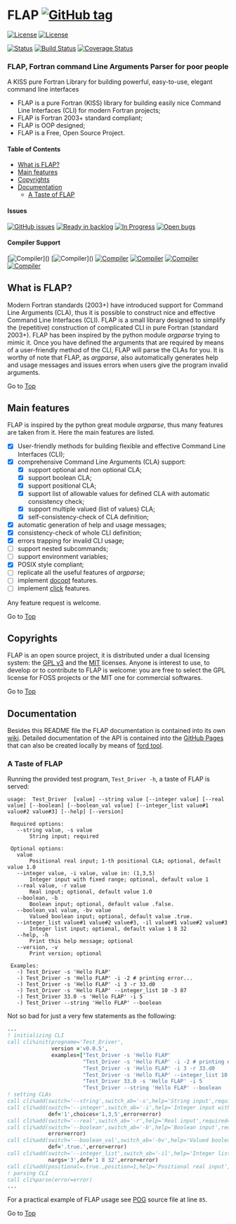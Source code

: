 <a name="top"></a>

# FLAP [![GitHub tag](https://img.shields.io/github/tag/szaghi/FLAP.svg)]()

[![License](https://img.shields.io/badge/license-GNU%20GeneraL%20Public%20License%20v3%20,%20GPLv3-blue.svg)]()
[![License](https://img.shields.io/badge/license-MIT-red.svg)]()

[![Status](https://img.shields.io/badge/status-stable-brightgreen.svg)]()
[![Build Status](https://travis-ci.org/szaghi/FLAP.svg?branch=master)](https://travis-ci.org/szaghi/FLAP)
[![Coverage Status](https://coveralls.io/repos/szaghi/FLAP/badge.svg?branch=master)](https://coveralls.io/r/szaghi/FLAP?branch=master)

### FLAP, Fortran command Line Arguments Parser for poor people
A KISS pure Fortran Library for building powerful, easy-to-use, elegant command line interfaces

+ FLAP is a pure Fortran (KISS) library for building easily nice Command Line Interfaces (CLI) for modern Fortran projects;
+ FLAP is Fortran 2003+ standard compliant;
+ FLAP is OOP designed;
+ FLAP is a Free, Open Source Project.

#### Table of Contents
- [What is FLAP?](#what-is-flap)
- [Main features](#main-features)
- [Copyrights](#copyrights)
- [Documentation](#documentation)
    - [A Taste of FLAP](#a-taste-of-flap)

#### Issues
[![GitHub issues](https://img.shields.io/github/issues/szaghi/FLAP.svg)]()
[![Ready in backlog](https://badge.waffle.io/szaghi/FLAP.png?label=ready&title=Ready)](https://waffle.io/szaghi/FLAP)
[![In Progress](https://badge.waffle.io/szaghi/FLAP.png?label=in%20progress&title=In%20Progress)](https://waffle.io/szaghi/FLAP)
[![Open bugs](https://badge.waffle.io/szaghi/FLAP.png?label=bug&title=Open%20Bugs)](https://waffle.io/szaghi/FLAP)

#### Compiler Support
[![Compiler](https://img.shields.io/badge/GNU-pass%20(v4.9.2+)-brightgreen.svg)]()
[![Compiler](https://img.shields.io/badge/Intel-pass%20(v12.x+)-brightgreen.svg)]()
[![Compiler](https://img.shields.io/badge/IBM%20XL-not%20tested-yellow.svg)]()
[![Compiler](https://img.shields.io/badge/g95-not%20tested-yellow.svg)]()
[![Compiler](https://img.shields.io/badge/NAG-not%20tested-yellow.svg)]()
[![Compiler](https://img.shields.io/badge/PGI-not%20tested-yellow.svg)]()

## What is FLAP?

Modern Fortran standards (2003+) have introduced support for Command Line Arguments (CLA), thus it is possible to construct nice and effective Command Line Interfaces (CLI). FLAP is a small library designed to simplify the (repetitive) construction of complicated CLI in pure Fortran (standard 2003+). FLAP has been inspired by the python module _argparse_ trying to mimic it. Once you have defined the arguments that are required by means of a user-friendly method of the CLI, FLAP will parse the CLAs for you. It is worthy of note that FLAP, as _argparse_, also automatically generates help and usage messages and issues errors when users give the program invalid arguments.

Go to [Top](#top)

## Main features

FLAP is inspired by the python great module _argparse_, thus many features are taken from it. Here the main features are listed.

* [x] User-friendly methods for building flexible and effective Command Line Interfaces (CLI);
* [x] comprehensive Command Line Arguments (CLA) support:
    * [x] support optional and non optional CLA;
    * [x] support boolean CLA;
    * [x] support positional CLA;
    * [x] support list of allowable values for defined CLA with automatic consistency check;
    * [x] support multiple valued (list of values) CLA;
    * [x] self-consistency-check of CLA definition;
* [x] automatic generation of help and usage messages;
* [x] consistency-check of whole CLI definition;
* [x] errors trapping for invalid CLI usage;
* [ ] support nested subcommands;
* [ ] support environment variables;
* [x] POSIX style compliant;
* [ ] replicate all the useful features of _argparse_;
* [ ] implement [docopt](https://github.com/docopt/docopt) features.
* [ ] implement [click](http://click.pocoo.org/4/) features.

Any feature request is welcome.

Go to [Top](#top)

## Copyrights

FLAP is an open source project, it is distributed under a dual licensing system: the [GPL v3](http://www.gnu.org/licenses/gpl-3.0.html) and the [MIT](http://opensource.org/licenses/MIT) licenses. Anyone is interest to use, to develop or to contribute to FLAP is welcome: you are free to select the GPL license for FOSS projects or the MIT one for commercial softwares.

Go to [Top](#top)

## Documentation

Besides this README file the FLAP documentation is contained into its own [wiki](https://github.com/szaghi/FLAP/wiki). Detailed documentation of the API is contained into the [GitHub Pages](http://szaghi.github.io/FLAP/index.html) that can also be created locally by means of [ford tool](https://github.com/cmacmackin/ford).

### A Taste of FLAP

Running the provided test program, `Test_Driver -h`, a taste of FLAP is served:
```shell
usage:  Test_Driver  [value] --string value [--integer value] [--real value] [--boolean] [--boolean_val value] [--integer_list value#1 value#2 value#3] [--help] [--version]

 Required options:
   --string value, -s value
       String input; required

 Optional options:
   value
       Positional real input; 1-th positional CLA; optional, default value 1.0
   --integer value, -i value, value in: (1,3,5)
       Integer input with fixed range; optional, default value 1
   --real value, -r value
       Real input; optional, default value 1.0
   --boolean, -b
       Boolean input; optional, default value .false.
   --boolean_val value, -bv value
       Valued boolean input; optional, default value .true.
   --integer_list value#1 value#2 value#3, -il value#1 value#2 value#3
       Integer list input; optional, default value 1 8 32
   --help, -h
       Print this help message; optional
   --version, -v
       Print version; optional

 Examples:
   -) Test_Driver -s 'Hello FLAP'
   -) Test_Driver -s 'Hello FLAP' -i -2 # printing error...
   -) Test_Driver -s 'Hello FLAP' -i 3 -r 33.d0
   -) Test_Driver -s 'Hello FLAP' --integer_list 10 -3 87
   -) Test_Driver 33.0 -s 'Hello FLAP' -i 5
   -) Test_Driver --string 'Hello FLAP' --boolean
```
Not so bad for just a very few statements as the following:
```fortran
...
! initializing CLI
call cli%init(progname='Test_Driver',                                           &
              version ='v0.0.5',                                                &
              examples=["Test_Driver -s 'Hello FLAP'                          ",&
                        "Test_Driver -s 'Hello FLAP' -i -2 # printing error...",&
                        "Test_Driver -s 'Hello FLAP' -i 3 -r 33.d0            ",&
                        "Test_Driver -s 'Hello FLAP' --integer_list 10 -3 87  ",&
                        "Test_Driver 33.0 -s 'Hello FLAP' -i 5                ",&
                        "Test_Driver --string 'Hello FLAP' --boolean          "])
! setting CLAs
call cli%add(switch='--string',switch_ab='-s',help='String input',required=.true.,act='store',error=error)
call cli%add(switch='--integer',switch_ab='-i',help='Integer input with fixed range',required=.false.,act='store',&
             def='1',choices='1,3,5',error=error)
call cli%add(switch='--real',switch_ab='-r',help='Real input',required=.false.,act='store',def='1.0',error=error)
call cli%add(switch='--boolean',switch_ab='-b',help='Boolean input',required=.false.,act='store_true',def='.false.',&
             error=error)
call cli%add(switch='--boolean_val',switch_ab='-bv',help='Valued boolean input',required=.false., act='store',&
             def='.true.',error=error)
call cli%add(switch='--integer_list',switch_ab='-il',help='Integer list input',required=.false.,act='store',&
             nargs='3',def='1 8 32',error=error)
call cli%add(positional=.true.,position=1,help='Positional real input',required=.false.,def='1.0',error=error)
! parsing CLI
call cli%parse(error=error)
...
```
For a practical example of FLAP usage see [POG](https://github.com/szaghi/OFF/blob/testing/src/POG.f90) source file at line `85`.

Go to [Top](#top)

